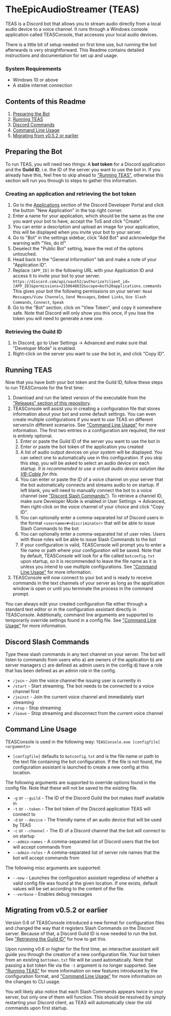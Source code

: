 # TheEpicAudioStreamer (TEAS)
TEAS is a Discord bot that allows you to stream audio directly from a local audio device to a voice channel. It runs through a Windows console application called TEASConsole, that accesses your local audio devices.

There is a little bit of setup needed on first time use, but running the bot afterwards is very straightforward. This Readme contains detailed instructions and documentation for set up and usage.

### System Requirements
* Windows 10 or above
* A stable internet connection

## Contents of this Readme
1. [Preparing the Bot](#user-content-preparing-the-bot)
2. [Running TEAS](#user-content-running-teas)
3. [Discord Commands](#user-content-discord-slash-commands)
4. [Command Line Usage](#user-content-command-line-usage)
5. [Migrating from v0.5.2 or earlier](#user-content-migrating-from-v052-or-earlier)

## Preparing the Bot
To run TEAS, you will need two things: A **bot token** for a Discord application and the **Guild ID**, i.e. the ID of the server you want to use the bot in. If you already have this, feel free to skip ahead to ["Running TEAS"](#user-content-running-teas), otherwise this section will run you through to steps to gather this information.

### Creating an application and retrieving the bot token
1. Go to the [Applications](https://discord.com/developers/applications) section of the Discord Developer Portal and click the button "New Application" in the top right corner.
2. Enter a name for your application, which should be the same as the one you want your bot to have, accept the ToS and click "Create".
3. You can enter a description and upload an image for your application, this will be displayed when you invite your bot to your server.
4. Go to "Bot" in the settings sidebar, click "Add Bot" and acknowledge the warning with "Yes, do it!"
5. Deselect the "Public Bot" setting, leave the rest of the options untouched.
6. Head back to the "General Information" tab and make a note of your "Application ID".
7. Replace `[APP_ID]` in the following URL with your Application ID and access it to invite your bot to your server.<br/>`https://discord.com/api/oauth2/authorize?client_id=[APP_ID]&permissions=2150648832&scope=bot%20applications.commands`<br />
This gives your bot the following permissions on your server: `Read Messages/View Channels`, `Send Messages`, `Embed Links`, `Use Slash Commands`, `Connect`, `Speak`
7. Go to the "Bot" section, click on "View Token", and copy it somewhere safe. Note that Discord will only show you this once, if you lose the token you will need to generate a new one.

### Retrieving the Guild ID
1. In Discord, go to User Settings -> Advanced and make sure that "Developer Mode" is enabled.
2. Right-click on the server you want to use the bot in, and click "Copy ID".

## Running TEAS
Now that you have both your bot token and the Guild ID, follow these steps to run TEASConsole for the first time:
1. Download and run the latest version of the executable from the ["Releases" section of this repository](https://github.com/dandln/TheEpicAudioStreamer/releases/).
2. TEASConsole will assist you in creating a configuration file that stores information about your bot and some default settings. You can even create multiple configurations if you want to use TEAS on different servers/in different scenarios. See ["Command Line Usage"](#user-content-command-line-usage) for more information. The first two entries in a configuration are required, the rest is entirely optional.
    1. Enter or paste the Guild ID of the server you want to use the bot in
    2. Enter or paste the bot token of the application you created
    3. A list of audio output devices on your system will be displayed. You can select one to automatically use in this configuration. If you skip this step, you will be asked to select an audio device on each startup. *It is recommended to use a virtual audio device solution like [VB-Cable](https://vb-audio.com/Cable/) for this.*
    4. You can enter or paste the ID of a voice channel on your server that the bot automatically connects and streams audio to on startup. If left blank, you will need to manually connect the bot to a voice channel (see ["Discord Slash Commands"](#user-content-discord-slash-commands)). To retrieve a channel ID, make sure Developer Mode is enabled in User Settings -> Advanced, then right-click on the voice channel of your choice and click "Copy ID".
    5. You can optionally enter a comma-separated list of Discord users in the format `<username>#<discriminator>` that will be able to issue Slash Commands to the bot
    6. You can optionally enter a comma-separated list of user roles. Users with those roles will be able to issue Slash Commands to the bot
    7. If your configuration is valid, TEASConsole will prompt you to enter a file name or path where your configuration will be saved. Note that by default, TEASConsole will look for a file called `botconfig.txt` upon startup, so it is recommended to leave the file name as it is unless you intend to use multiple configurations. See ["Command Line Usage"](#user-content-command-line-usage) for more information.
5. TEASConsole will now connect to your bot and is ready to receive commands in the text channels of your server as long as the application window is open or until you terminate the process in the command prompt.

You can always edit your created configuration file either through a standard text editor or in the configuration assistant directly in TEASConsole. Additionally, command line arguments are supported to temporarily override settings found in a config file. See ["Command Line Usage"](#user-content-command-line-usage) for more information.

## Discord Slash Commands
Type these slash commands in any text channel on your server. The bot will listen to commands from users who a) are owners of the application b) are server managers c) are defined as admin users in the config d) have a role that has been defined as an admin role in the config.
* `/join` - Join the voice channel the issuing user is currently in
* `/start` - Start streaming. The bot needs to be connected to a voice channel first
* `/joinst` - Join the current voice channel and immediately start streaming
* `/stop` - Stop streaming
* `/leave` - Stop streaming and disconnect from the current voice channel

## Command Line Usage
TEASConsole is used in the following way: `TEASConsole.exe [configfile] <arguments>`

* `[configfile]` defaults to `botconfig.txt` and is the file name or path to the text file containing the bot configuration. If the file is not found, the configuration assistant is launched to create a new config at this location.

The following arguments are supported to override options found in the config file. Note that these will not be saved to the existing file.
* `-g` or `--guild` - The ID of the Discord Guild the bot makes itself available in
* `-t` or `--token` - The bot token of the Discord application TEAS will connect to
* `-d` or `--device` - The friendly name of an audio device that will be used by TEAS
* `-c` or `--channel` - The ID of a Discord channel that the bot will connect to on startup
* `--admin-names` - A comma-separated list of Discord users that the bot will accept commands from
* `--admin-roles` - A comma-separated list of server role names that the bot will accept commands from

The following misc arguments are supported:
* `--new` - Launches the configuration assistant regardless of whether a valid config file was found at the given location. If one exists, default values will be set according to the content of the file.
* `--verbose` - Enables debug messages

## Migrating from v0.5.2 or earlier
Version 0.6 of TEASConsole introduced a new format for configuration files and changed the way that it registers Slash Commands on the Discord server. Because of that, a Discord Guild ID is now needed to run the bot. See ["Retrieving the Guild ID"](#user-content-retrieving-the-guild-id) for how to get this.

Upon running v0.6 or higher for the first time, an interactive assistant will guide you through the creation of a new configuration file. Your bot token from an existing `bottoken.txt` file will be used automatically. Note that passing a bot token file via the `-t` argument is no longer supported. See ["Running TEAS"](#user-content-running-teas) for more information on new features introduced by the configuration format, and ["Command Line Usage"](#user-content-command-line-usage) for more information on the changes to CLI usage.

You will likely also notice that each Slash Commands appears twice in your server, but only one of them will function. This should be resolved by simply restarting your Discord client, as TEAS will automatically clear the old commands upon first startup. 